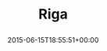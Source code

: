 ---
retweeted: false
source: <a href="http://www.eyeem.com" rel="nofollow">EyeEm</a>
entities:
  hashtags: []
  symbols: []
  user_mentions: []
  urls:
  - url: http://t.co/SDM8QAMNWJ
    expanded_url: http://EyeEm.com/p/67306113
    display_url: EyeEm.com/p/67306113
    indices:
    - '5'
    - '27'
display_text_range:
- '0'
- '27'
favorite_count: '1'
id_str: '610521113307795456'
truncated: false
retweet_count: '0'
id: '610521113307795456'
possibly_sensitive: false
created_at: Mon Jun 15 18:55:51 +0000 2015
favorited: false
full_text: Riga
lang: pt
quote_url: http://EyeEm.com/p/67306113
tags:
- pesos/twitter
date: '2015-06-15T18:55:51+00:00'
src: https://twitter.com/bascht/status/610521113307795456
original_url: https://twitter.com/bascht/status/610521113307795456
type: twitter_tweet
text: Riga
title: 'Riga

  '

---